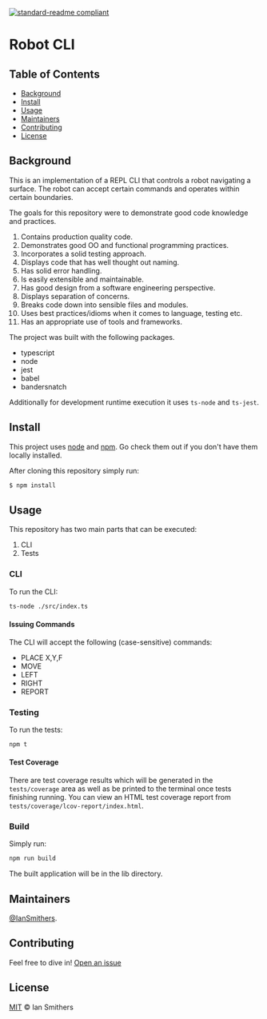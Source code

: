 [![standard-readme compliant](https://img.shields.io/badge/readme%20style-standard-brightgreen.svg?style=flat-square)](https://github.com/RichardLitt/standard-readme)

# Robot CLI

## Table of Contents

- [Background](#background)
- [Install](#install)
- [Usage](#usage)
- [Maintainers](#maintainers)
- [Contributing](#contributing)
- [License](#license)

## Background

This is an implementation of a REPL CLI that controls a robot navigating a surface. The robot can accept certain commands and operates within certain boundaries.

The goals for this repository were to demonstrate good code knowledge and practices.

1. Contains production quality code.
2. Demonstrates good OO and functional programming practices.
3. Incorporates a solid testing approach.
4. Displays code that has well thought out naming.
5. Has solid error handling.
6. Is easily extensible and maintainable.
7. Has good design from a software engineering perspective.
8. Displays separation of concerns.
9. Breaks code down into sensible files and modules.
10. Uses best practices/idioms when it comes to language, testing etc.
11. Has an appropriate use of tools and frameworks.

The project was built with the following packages.

- typescript
- node
- jest
- babel
- bandersnatch

Additionally for development runtime execution it uses `ts-node` and `ts-jest`.

## Install

This project uses [node](http://nodejs.org) and [npm](https://npmjs.com). Go check them out if you don't have them locally installed.

After cloning this repository simply run:

```sh
$ npm install
```

## Usage

This repository has two main parts that can be executed:
1. CLI
2. Tests

### CLI

To run the CLI:

```sh
ts-node ./src/index.ts
```

#### Issuing Commands

The CLI will accept the following (case-sensitive) commands:

- PLACE X,Y,F
- MOVE
- LEFT
- RIGHT
- REPORT

### Testing

To run the tests:

```sh
npm t
```

#### Test Coverage

There are test coverage results which will be generated in the `tests/coverage` area as well as be printed to the terminal once tests finishing running.
You can view an HTML test coverage report from `tests/coverage/lcov-report/index.html`.

### Build

Simply run:

```sh
npm run build
```

The built application will be in the lib directory.

## Maintainers

[@IanSmithers](https://github.com/IanSmithers).

## Contributing

Feel free to dive in! [Open an issue](https://github.com/IanSmithers/certsy-robot-cli/issues/new)

## License

[MIT](LICENSE) © Ian Smithers
